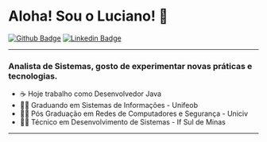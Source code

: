 # Aloha! Sou o Luciano! 👋

[![Github Badge](https://img.shields.io/badge/-Github-000?style=flat-square&logo=Github&logoColor=white&link=https://github.com/lucianoromero)](https://github.com/lucianoromero)
[![Linkedin Badge](https://img.shields.io/badge/-LinkedIn-blue?style=flat-square&logo=Linkedin&logoColor=white&link=https://www.linkedin.com/in/lucianoromero/)](https://www.linkedin.com/in/luciano-luiz-romero-6818bbb3//)
***
### Analista de Sistemas, gosto de experimentar novas práticas e tecnologias. 
* ☕ Hoje trabalho como Desenvolvedor Java
* 👨‍🎓 Graduando em Sistemas de Informações - Unifeob
* 👨‍🎓 Pós Graduação em Redes de Computadores e Segurança - Uniciv 
* 👨‍🎓 Técnico em Desenvolvimento de Sistemas - If Sul de Minas 
***
